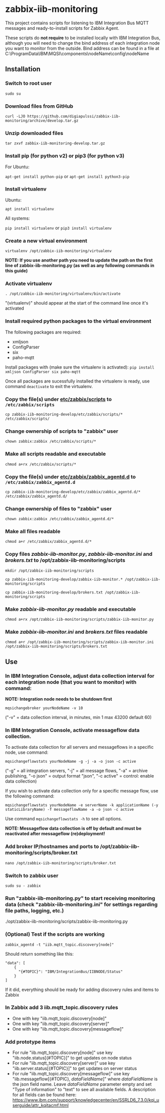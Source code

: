 # zabbix-iib-monitoring

This project contains scripts for listening to IBM Integration Bus MQTT messages and ready-to-install scripts for Zabbix Agent. 

These scripts do **not require** to be installed locally with IBM Integration Bus, although you will need to change the bind address of each integration node you want to monitor from the outside. Bind address can be found in a file at C:\ProgramData\IBM\MQSI\components\nodeName\config\nodeName

## Installation

### Switch to root user

```sudo su```

### Download files from GitHub

```curl -LJO https://github.com/digiapulssi/zabbix-iib-monitoring/archive/develop.tar.gz```

### Unzip downloaded files

```tar zxvf zabbix-iib-monitoring-develop.tar.gz```

### Install pip (for python v2) or pip3 (for python v3)

For Ubuntu: 

```apt-get install python-pip``` or ```apt-get install python3-pip```

### Install virtualenv

Ubuntu: 

```apt install virtualenv```

All systems:

```pip install virtualenv``` or ```pip3 install virtualenv```

### Create a new virtual environment

```virtualenv /opt/zabbix-iib-monitoring/virtualenv```

**NOTE: If you use another path you need to update the path on the first line of zabbix-iib-monitoring.py (as well as any following commands in this guide)**

### Activate virtualenv

```. /opt/zabbix-iib-monitoring/virtualenv/bin/activate```

"(virtualenv)" should appear at the start of the command line once it's activated

### Install required python packages to the virtual environment

The following packages are required:
- xmljson
- ConfigParser
- six
- paho-mqtt

Install packages with (make sure the virtualenv is activated):
```pip install xmljson ConfigParser six paho-mqtt```

Once all packages are sucessfully installed the virtualenv is ready, use command ```deactivate``` to exit the virtualenv.

### Copy the file(s) under [etc/zabbix/scripts](etc/zabbix/scripts) to `/etc/zabbix/scripts`

```cp zabbix-iib-monitoring-develop/etc/zabbix/scripts/* /etc/zabbix/scripts/```

### Change ownership of scripts to "zabbix" user 

```chown zabbix:zabbix /etc/zabbix/scripts/*```

### Make all scripts readable and executable 

```chmod a+rx /etc/zabbix/scripts/*```

### Copy the file(s) under [etc/zabbix/zabbix_agentd.d](etc/zabbix/zabbix_agentd.d) to `/etc/zabbix/zabbix_agentd.d`

```cp zabbix-iib-monitoring-develop/etc/zabbix/zabbix_agentd.d/* /etc/zabbix/zabbix_agentd.d/```

### Change ownership of files to "zabbix" user 

```chown zabbix:zabbix /etc/zabbix/zabbix_agentd.d/*```

### Make all files readable 

```chmod a+r /etc/zabbix/zabbix_agentd.d/*```

### Copy files *zabbix-iib-monitor.py*, *zabbix-iib-monitor.ini* and *brokers.txt* to /opt/zabbix-iib-monitoring/scripts 

```mkdir /opt/zabbix-iib-monitoring/scripts```

```cp zabbix-iib-monitoring-develop/zabbix-iib-monitor.* /opt/zabbix-iib-monitoring/scripts```

```cp zabbix-iib-monitoring-develop/brokers.txt /opt/zabbix-iib-monitoring/scripts```

### Make *zabbix-iib-monitor.py* readable and executable 

```chmod a+rx /opt/zabbix-iib-monitoring/scripts/zabbix-iib-monitor.py```

### Make *zabbix-iib-monitor.ini* and *brokers.txt* files readable 

```chmod a+r /opt/zabbix-iib-monitoring/scripts/zabbix-iib-monitor.ini /opt/zabbix-iib-monitoring/scripts/brokers.txt```

## Use

### In IBM Integration Console, adjust data collection interval for each integration node (that you want to monitor) with command:

**NOTE: Integration node needs to be shutdown first**

```mqsichangebroker yourNodeName -v 10```

("-v" = data collection interval, in minutes, min 1 max 43200 default 60)

### In IBM Integration Console, activate messageflow data collection.

To activate data collection for all servers and messageflows in a specific node, use command:

```mqsichangeflowstats yourNodeName -g -j -a -o json -c active```

("-g" = all integration servers, "-j" = all message flows, "-a" = archive publishing, "-o json" = output format "json", "-c active" = control: enable data collection)

If you wish to activate data collection only for a specific message flow, use the following command:

```mqsichangeflowstats yourNodeName -e serverName -k applicationName (-y staticLibraryName) -f messageflowName -a -o json -c active```

Use command ```mqsichangeflowstats -h``` to see all options.

**NOTE: Messageflow data collection is off by default and must be reactivated after messageflow (re)deployment!**


### Add broker IP/hostnames and ports to /opt/zabbix-iib-monitoring/scripts/broker.txt

```nano /opt/zabbix-iib-monitoring/scripts/broker.txt```

### Switch to zabbix user

```sudo su - zabbix```

### Run "zabbix-iib-monitoring.py"  to start receiving monitoring data (check "zabbix-iib-monitoring.ini" for settings regarding file paths, logging, etc.)

./opt/zabbix-iib-monitoring/scripts/zabbix-iib-monitoring.py

### (Optional) Test if the scripts are working

```zabbix_agentd -t "iib.mqtt_topic.discovery[node]"```

Should return something like this:
```
"data": [
    {
      "{#TOPIC}": "IBM/IntegrationBus/IIBNODE/Status"
    }
]
```
If it did, everything should be ready for adding discovery rules and items to Zabbix

### In Zabbix add 3 iib.mqtt_topic.discovery rules
   - One with key "iib.mqtt_topic.discovery[node]"
   - One with key "iib.mqtt_topic.discovery[server]"
   - One with key "iib.mqtt_topic.discovery[messageflow]"
   
### Add prototype items
   - For rule "iib.mqtt_topic.discovery[node]" use key "iib.node.status[{#TOPIC}]" to get updates on node status
   - For rule "iib.mqtt_topic.discovery[server]" use key "iib.server.status[{#TOPIC}]" to get updates on server status
   - For rule "iib.mqtt_topic.discovery[messageflow]" use key "iib.messageflow[{#TOPIC}, *dataFieldName*]" where *dataFieldName* is the json field name. Leave *dataFieldName* parameter empty and set "Type of information" to "text" to see all available fields. A description for all fields can be found here: https://www.ibm.com/support/knowledgecenter/en/SSRLD6_7.3.0/kqi_userguide/attr_kqitacmf.html


